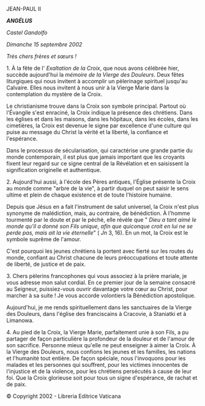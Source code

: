 JEAN-PAUL II

***ANGÉLUS***

*Castel Gandolfo*

*Dimanche 15 septembre 2002*

*Très chers frères et sœurs !*

1\. À la fête de l' *Exaltation de la Croix*, que nous avons célébrée hier, succède aujourd'hui la *mémoire de la Vierge des Douleurs*. Deux fêtes liturgiques qui nous invitent à accomplir un pèlerinage spirituel jusqu'au Calvaire. Elles nous invitent à nous unir à la Vierge Marie dans la contemplation du mystère de la Croix.

Le christianisme trouve dans la Croix son symbole principal. Partout où l'Évangile s'est enraciné, la Croix indique la présence des chrétiens. Dans les églises et dans les maisons, dans les hôpitaux, dans les écoles, dans les cimetières, la Croix est devenue le signe par excellence d'une culture qui puise au message du Christ la vérité et la liberté, la confiance et l'espérance.

Dans le processus de sécularisation, qui caractérise une grande partie du monde contemporain, il est plus que jamais important que les croyants fixent leur regard sur ce signe central de la Révélation et en saisissent la signification originelle et authentique.

2\. Aujourd'hui aussi, à l'école des Pères antiques, l'Église présente la Croix au monde comme "arbre de la vie", à partir duquel on peut saisir le sens ultime et plein de chaque existence et de toute l'histoire humaine.

Depuis que Jésus en a fait l'instrument de salut universel, la Croix n'est plus synonyme de malédiction, mais, au contraire, de bénédiction. À l'homme tourmenté par le doute et par le péché, elle révèle que " *Dieu a tant aimé le monde qu'il a donné son Fils unique, afin que quiconque croit en lui ne se perde pas, mais ait la vie éternelle*" ( *Jn* 3, 16). En un mot, la Croix est le symbole suprême de l'amour.

C'est pourquoi les jeunes chrétiens la portent avec fierté sur les routes du monde, confiant au Christ chacune de leurs préoccupations et toute attente de liberté, de justice et de paix.

3\. Chers pèlerins francophones qui vous associez à la prière mariale, je vous adresse mon salut cordial. En ce premier jour de la semaine consacré au Seigneur, puissiez-vous ouvrir davantage votre cœur au Christ, pour marcher à sa suite ! Je vous accorde volontiers la Bénédiction apostolique.

Aujourd'hui, je me rends spirituellement dans les sanctuaires de la Vierge des Douleurs, dans l'église des franciscains à Cracovie, à Staniatki et à Limanowa.

4\. Au pied de la Croix, la Vierge Marie, parfaitement unie à son Fils, a pu partager de façon particulière la profondeur de la douleur et de l'amour de son sacrifice. Personne mieux qu'elle ne peut enseigner à aimer la Croix. À la Vierge des Douleurs, nous confions les jeunes et les familles, les nations et l'humanité tout entière. De façon spéciale, nous l'invoquons pour les malades et les personnes qui souffrent, pour les victimes innocentes de l'injustice et de la violence, pour les chrétiens persécutés à cause de leur foi. Que la Croix glorieuse soit pour tous un signe d'espérance, de rachat et de paix.

© Copyright 2002 - Libreria Editrice Vaticana